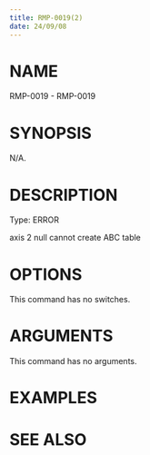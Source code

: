 ```yaml
---
title: RMP-0019(2)
date: 24/09/08
---
```


# NAME

RMP-0019 - RMP-0019

# SYNOPSIS

N/A.

# DESCRIPTION

Type: ERROR

axis 2 null cannot create ABC table

# OPTIONS

This command has no switches.

# ARGUMENTS

This command has no arguments.

# EXAMPLES

# SEE ALSO
